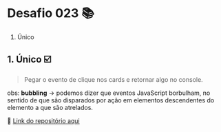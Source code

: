 # Desafio 023 :books:

1. Único

## 1. Único :ballot_box_with_check:

> Pegar o evento de clique nos cards e retornar algo no console.

obs: **bubbling** -> podemos dizer que eventos JavaScript borbulham, no sentido de que são disparados por ação em elementos descendentes do elemento a que são atrelados.

:memo: [Link do repositório aqui](https://github.com/StefanyVasc/memory-game/commit/09b698c0c8c60ff8c5ff907ed53fd64a75c0c6de)


